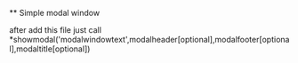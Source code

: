 ** Simple modal window 

after add this file just call 
*showmodal('modalwindowtext',modalheader[optional],modalfooter[optional],modaltitle[optional])
